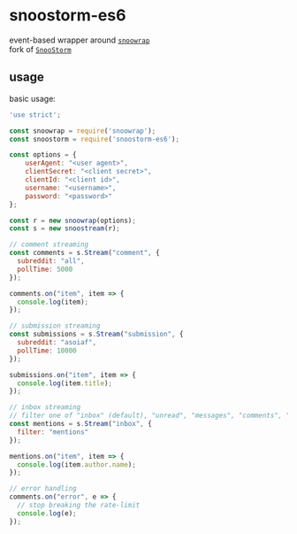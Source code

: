# snoostorm-es6

event-based wrapper around [`snoowrap`](https://not-an-aardvark.github.io/snoowrap)  
fork of [`SnooStorm`](https://github.com/MayorMonty/Snoostorm)

## usage

basic usage:

```javascript
'use strict';

const snoowrap = require('snoowrap');
const snoostorm = require('snoostorm-es6');

const options = {
    userAgent: "<user agent>",
    clientSecret: "<client secret>",
    clientId: "<client id>",
    username: "<username>",
    password: "<password>"
};

const r = new snoowrap(options);
const s = new snoostream(r);

// comment streaming
const comments = s.Stream("comment", {
  subreddit: "all",
  pollTime: 5000
});

comments.on("item", item => {
  console.log(item);
});

// submission streaming
const submissions = s.Stream("submission", {
  subreddit: "asoiaf",
  pollTime: 10000
});

submissions.on("item", item => {
  console.log(item.title);
});

// inbox streaming
// filter one of "inbox" (default), "unread", "messages", "comments", "selfreply", or "mentions"
const mentions = s.Stream("inbox", {
  filter: "mentions"
});

mentions.on("item", item => {
  console.log(item.author.name);
});

// error handling
comments.on("error", e => {
  // stop breaking the rate-limit
  console.log(e);
});
```
